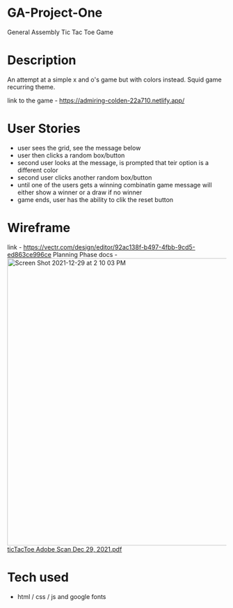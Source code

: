 # GA-Project-One
General Assembly Tic Tac Toe Game

# Description
An attempt at a simple x and o's game but with colors instead. Squid game recurring theme.

link to the game - https://admiring-colden-22a710.netlify.app/

# User Stories
- user sees the grid, see the message below
- user then clicks a random box/button
- second user looks at the message, is prompted that teir option is a different color
- second user clicks another random box/button
- until one of the users gets a winning combinatin game message will either show a winner or a draw if no winner
- game ends, user has the ability to clik the reset button

# Wireframe
link - https://vectr.com/design/editor/92ac138f-b497-4fbb-9cd5-ed863ce996ce
Planning Phase docs - <img width="660" alt="Screen Shot 2021-12-29 at 2 10 03 PM" src="https://user-images.githubusercontent.com/15316862/147700018-8b601426-ac36-4448-8fc1-b74f474416ce.png">
[ticTacToe Adobe Scan Dec 29, 2021.pdf](
https://github.com/MOJOJOJ0/GA-Project-One/files/7790472/ticTacToe.Adobe.Scan.Dec.29.2021.pdf)

# Tech used
- html / css / js and google fonts
